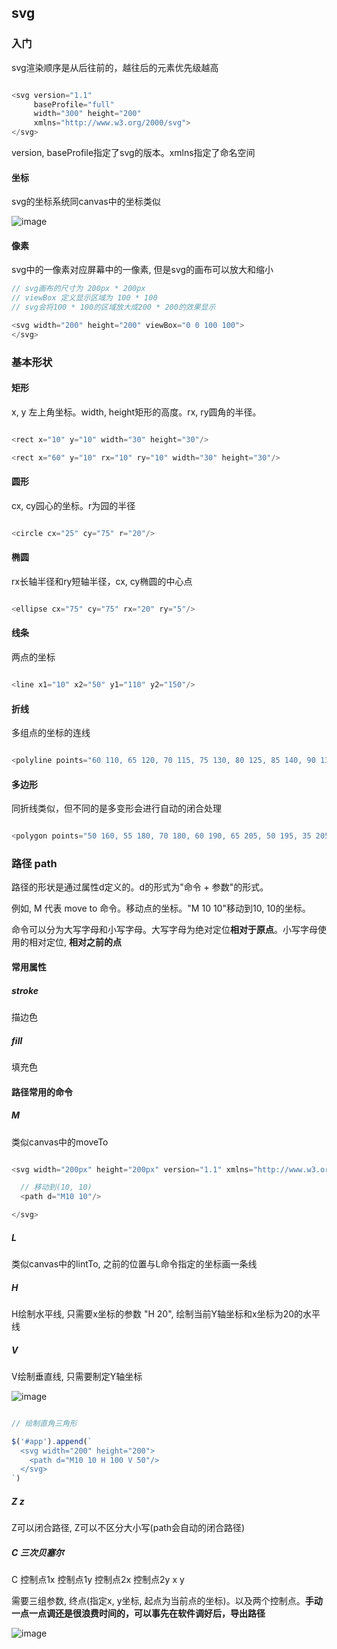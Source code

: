 ## svg

### 入门

svg渲染顺序是从后往前的，越往后的元素优先级越高

```js

<svg version="1.1"
     baseProfile="full"
     width="300" height="200"
     xmlns="http://www.w3.org/2000/svg">
</svg>
```

version, baseProfile指定了svg的版本。xmlns指定了命名空间

#### 坐标

svg的坐标系统同canvas中的坐标类似

![image](https://developer.mozilla.org/@api/deki/files/78/=Canvas_default_grid.png)

#### 像素

svg中的一像素对应屏幕中的一像素, 但是svg的画布可以放大和缩小

```js
// svg画布的尺寸为 200px * 200px
// viewBox 定义显示区域为 100 * 100
// svg会将100 * 100的区域放大成200 * 200的效果显示

<svg width="200" height="200" viewBox="0 0 100 100">
</svg>
```

### 基本形状

#### 矩形

x, y 左上角坐标。width, height矩形的高度。rx, ry圆角的半径。

```js

<rect x="10" y="10" width="30" height="30"/>

<rect x="60" y="10" rx="10" ry="10" width="30" height="30"/>
```

#### 圆形

cx, cy园心的坐标。r为园的半径

```js

<circle cx="25" cy="75" r="20"/>
```

#### 椭圆

rx长轴半径和ry短轴半径，cx, cy椭圆的中心点

```js

<ellipse cx="75" cy="75" rx="20" ry="5"/>
```

#### 线条

两点的坐标

```js

<line x1="10" x2="50" y1="110" y2="150"/>
```

#### 折线

多组点的坐标的连线

```js

<polyline points="60 110, 65 120, 70 115, 75 130, 80 125, 85 140, 90 135, 95 150, 100 145"/>
```

#### 多边形

同折线类似，但不同的是多变形会进行自动的闭合处理

```js

<polygon points="50 160, 55 180, 70 180, 60 190, 65 205, 50 195, 35 205, 40 190, 30 180, 45 180"/>
```

### 路径 path

路径的形状是通过属性d定义的。d的形式为"命令 + 参数"的形式。

例如, M 代表 move to 命令。移动点的坐标。"M 10 10"移动到10, 10的坐标。

命令可以分为大写字母和小写字母。大写字母为绝对定位**相对于原点**。小写字母使用的相对定位, **相对之前的点**

#### 常用属性

##### stroke

描边色

##### fill

填充色

#### 路径常用的命令

##### M

类似canvas中的moveTo

```js

<svg width="200px" height="200px" version="1.1" xmlns="http://www.w3.org/2000/svg">

  // 移动到(10, 10)
  <path d="M10 10"/>

</svg>
```

##### L

类似canvas中的lintTo, 之前的位置与L命令指定的坐标画一条线

##### H

H绘制水平线, 只需要x坐标的参数 "H 20", 绘制当前Y轴坐标和x坐标为20的水平线

##### V

V绘制垂直线, 只需要制定Y轴坐标

![image](https://i.loli.net/2019/02/20/5c6c2ecec07fe.png)

```js

// 绘制直角三角形

$('#app').append(`
  <svg width="200" height="200">
    <path d="M10 10 H 100 V 50"/>
  </svg>
`)
```

##### Z z

Z可以闭合路径, Z可以不区分大小写(path会自动的闭合路径)

##### C 三次贝塞尔

C 控制点1x 控制点1y 控制点2x 控制点2y x y

需要三组参数, 终点(指定x, y坐标, 起点为当前点的坐标)。以及两个控制点。**手动一点一点调还是很浪费时间的，可以事先在软件调好后，导出路径**

![image](https://developer.mozilla.org/@api/deki/files/159/=Cubic_Bezier_Curves.png)

